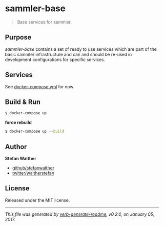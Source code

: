 # sammler-base
> Base services for sammler.

## Purpose
_sammler-base_ contains a set of ready to use services which are part of the basic sammler infrastructure and can and should be re-used in development configurations for specific services.

## Services
See [docker-compose.yml](docker-compose.yml) for now.

## Build & Run
```sh
$ docker-compose up
```

**force rebuild**

```sh
$ docker-compose up --build
```

## Author
**Stefan Walther**

* [github/stefanwalther](https://github.com/stefanwalther)
* [twitter/waltherstefan](http://twitter.com/waltherstefan)

## License
Released under the MIT license.

***

_This file was generated by [verb-generate-readme](https://github.com/verbose/verb-generate-readme), v0.2.0, on January 05, 2017._

